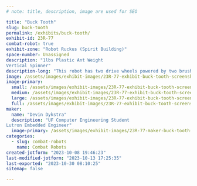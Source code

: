 ```yaml
---
# note: title, description, image are used for SEO

title: "Buck Tooth"
slug: buck-tooth
permalink: /exhibits/buck-tooth/
exhibit-id: 23R-77
combat-robot: true
exhibit-zone: "Robot Ruckus (Spirit Building)"
space-number: Unassigned
description: "1lbs Plastic Ant Weight
Vertical Spinner"
description-long: "This robot has two drive wheels powered by two brushed motors. The vertical spinner used to have two motors, but this caused problems, so this year it only uses one. The chassis is made of eSun PLA+. The front can be configured as a wedge, short forks, or long forks."
image: /assets/images/exhibit-images/23R-77-exhibit-buck-tooth-screenshot-2023-10-08-193646-large.png
image-primary: 
  small: /assets/images/exhibit-images/23R-77-exhibit-buck-tooth-screenshot-2023-10-08-193646-small.png
  medium: /assets/images/exhibit-images/23R-77-exhibit-buck-tooth-screenshot-2023-10-08-193646-medium.png
  large: /assets/images/exhibit-images/23R-77-exhibit-buck-tooth-screenshot-2023-10-08-193646-large.png
  full: /assets/images/exhibit-images/23R-77-exhibit-buck-tooth-screenshot-2023-10-08-193646-full.png
maker: 
  name: "Devin Dykstra"
  description: "UF Computer Engineering Student
Lutron Embedded Engineer"
  image-primary: /assets/images/exhibit-images/23R-77-maker-buck-tooth-dev-tech-logo-medium.png
categories: 
  - slug: combat-robots
    name: Combat Robots
created-jotform: "2023-10-08 19:46:23"
last-modified-jotform: "2023-10-13 17:25:35"
last-exported: "2023-10-30 08:10:25"
sitemap: false

---
```

